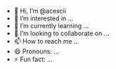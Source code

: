 - 👋 Hi, I’m @acexcii
- 👀 I’m interested in ...
- 🌱 I’m currently learning ...
- 💞️ I’m looking to collaborate on ...
- 📫 How to reach me ...
- 😄 Pronouns: ...
- ⚡ Fun fact: ...

<!---
acexcii/acexcii is a ✨ special ✨ repository because its `README.md` (this file) appears on your GitHub profile.
You can click the Preview link to take a look at your changes.
--->
